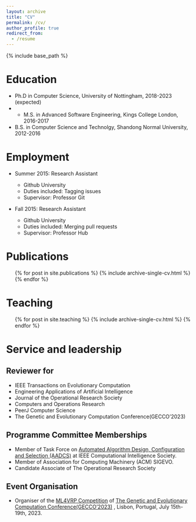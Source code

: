 ```yaml
---
layout: archive
title: "CV"
permalink: /cv/
author_profile: true
redirect_from:
  - /resume
---
```


{% include base_path %}

Education
======
* Ph.D in Computer Science, University of Nottingham, 2018-2023 (expected)
* * M.S. in Advanced Software Engineering, Kings College London, 2016-2017
* B.S. in Computer Science and Technolgy, Shandong Normal University, 2012-2016

Employment
======
* Summer 2015: Research Assistant
  * Github University
  * Duties included: Tagging issues
  * Supervisor: Professor Git

* Fall 2015: Research Assistant
  * Github University
  * Duties included: Merging pull requests
  * Supervisor: Professor Hub

Publications
======
  <ul>{% for post in site.publications %}
    {% include archive-single-cv.html %}
  {% endfor %}</ul>
  
Teaching
======
  <ul>{% for post in site.teaching %}
    {% include archive-single-cv.html %}
  {% endfor %}</ul>
  
Service and leadership
======
Reviewer for
----
- IEEE Transactions on Evolutionary Computation
- Engineering Applications of Artificial Intelligence
- Journal of the Operational Research Society
- Computers and Operations Research
- PeerJ Computer Science
- The Genetic and Evolutionary Computation Conference(GECCO’2023)

Programme Committee Memberships
----
- Member of Task Force on [Automated Algorithm Design, Configuration and Selection (AADCS)](https://sites.google.com/view/ieeeaadcs) at IEEE Computational Intelligence Society.
- Member of Association for Computing Machinery (ACM) SIGEVO.
- Candidate Associate of The Operational Research Society

Event Organisation
----
- Organiser of the [ML4VRP Competition](https://sites.google.com/view/ml4vrp?pli=1) of [The Genetic and Evolutionary Computation Conference(GECCO’2023)](https://gecco-2023.sigevo.org/HomePage) , Lisbon, Portugal, July 15th-19th, 2023.
